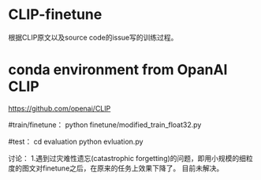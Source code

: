 # CLIP-finetune

根据CLIP原文以及source code的issue写的训练过程。


# conda environment from OpanAI CLIP
https://github.com/openai/CLIP

#train/finetune：
python finetune/modified_train_float32.py

#test：
cd evaluation
python evluation.py

讨论：
1.遇到过灾难性遗忘(catastrophic forgetting)的问题，即用小规模的细粒度的图文对finetune之后，在原来的任务上效果下降了。
目前未解决。
